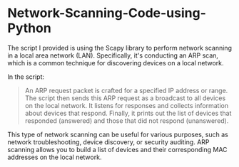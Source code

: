 # Network-Scanning-Code-using-Python


The script I provided is using the Scapy library to perform network scanning in a local area network (LAN). Specifically, it's conducting an ARP scan, which is a common technique for discovering devices on a local network.

In the script:
> An ARP request packet is crafted for a specified IP address or range.
> The script then sends this ARP request as a broadcast to all devices on the local network.
> It listens for responses and collects information about devices that respond.
> Finally, it prints out the list of devices that responded (answered) and those that did not respond (unanswered).

This type of network scanning can be useful for various purposes, such as network troubleshooting, device discovery, or security auditing. ARP scanning allows you to build a list of devices and their corresponding MAC addresses on the local network. 
